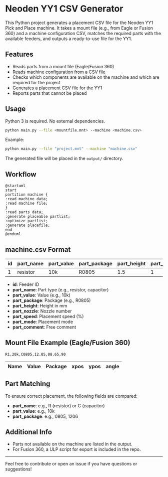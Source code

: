 # Neoden YY1 CSV Generator

This Python project generates a placement CSV file for the Neoden YY1 Pick and Place machine. It takes a mount file (e.g., from Eagle or Fusion 360) and a machine configuration CSV, matches the required parts with the available feeders, and outputs a ready-to-use file for the YY1.

## Features

- Reads parts from a mount file (Eagle/Fusion 360)
- Reads machine configuration from a CSV file
- Checks which components are available on the machine and which are required for the project
- Generates a placement CSV file for the YY1
- Reports parts that cannot be placed

## Usage

Python 3 is required. No external dependencies.

```sh
python main.py --file <mountfile.mnt> --machine <machine.csv>
```

Example:

```sh
python main.py --file "project.mnt" --machine "machine.csv"
```

The generated file will be placed in the `output/` directory.

## Workflow

```plantuml
@startuml
start
partition machine {
:read machine data;
:read machine file;
}
:read parts data;
:generate placeable partlist;
:optimize partlist;
:generate placefile;
end
@enduml
```

## machine.csv Format

| id | part_name | part_value | part_package | part_height | part_nozzle | part_speed | part_mode | part_comment |
|----|-----------|------------|--------------|-------------|-------------|------------|-----------|-------------|
| 1  | resistor  | 10k        | R0805        | 1.5         | 1           | 80         | 1         | optional     |

- **id**: Feeder ID
- **part_name**: Part type (e.g., resistor, capacitor)
- **part_value**: Value (e.g., 10k)
- **part_package**: Package (e.g., R0805)
- **part_height**: Height in mm
- **part_nozzle**: Nozzle number
- **part_speed**: Placement speed (%)
- **part_mode**: Placement mode
- **part_comment**: Free comment

## Mount File Example (Eagle/Fusion 360)

```
R1,20k,C0805,12.05,08.65,90
```

| Name | Value | Package | xpos | ypos | angle |
|------|-------|---------|------|------|-------|

## Part Matching

To ensure correct placement, the following fields are compared:

- **part_name**: e.g., R (resistor) or C (capacitor)
- **part_value**: e.g., 10k
- **part_package**: e.g., 0805, 1206

## Additional Info

- Parts not available on the machine are listed in the output.
- For Fusion 360, a ULP script for export is included in the repo.

---

Feel free to contribute or open an issue if you have questions or suggestions!